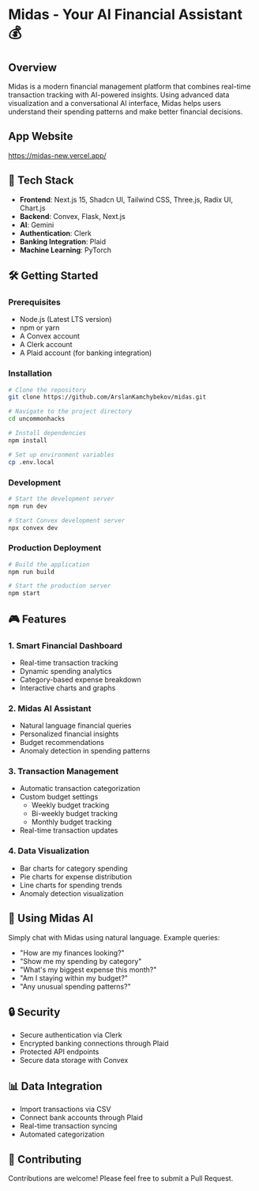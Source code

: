 # Midas - Your AI Financial Assistant 💰

## Overview
Midas is a modern financial management platform that combines real-time transaction tracking with AI-powered insights. Using advanced data visualization and a conversational AI interface, Midas helps users understand their spending patterns and make better financial decisions.

## App Website
https://midas-new.vercel.app/

## 🚀 Tech Stack
- **Frontend**: Next.js 15, Shadcn UI, Tailwind CSS, Three.js, Radix UI, Chart.js
- **Backend**: Convex, Flask, Next.js
- **AI**: Gemini
- **Authentication**: Clerk
- **Banking Integration**: Plaid
- **Machine Learning**: PyTorch

## 🛠️ Getting Started

### Prerequisites
- Node.js (Latest LTS version)
- npm or yarn
- A Convex account
- A Clerk account
- A Plaid account (for banking integration)

### Installation
```bash
# Clone the repository
git clone https://github.com/ArslanKamchybekov/midas.git

# Navigate to the project directory
cd uncommonhacks

# Install dependencies
npm install

# Set up environment variables
cp .env.local
```

### Development
```bash
# Start the development server
npm run dev

# Start Convex development server
npx convex dev
```

### Production Deployment
```bash
# Build the application
npm run build

# Start the production server
npm start
```

## 🎮 Features

### 1. Smart Financial Dashboard
- Real-time transaction tracking
- Dynamic spending analytics
- Category-based expense breakdown
- Interactive charts and graphs

### 2. Midas AI Assistant
- Natural language financial queries
- Personalized financial insights
- Budget recommendations
- Anomaly detection in spending patterns

### 3. Transaction Management
- Automatic transaction categorization
- Custom budget settings
  - Weekly budget tracking
  - Bi-weekly budget tracking
  - Monthly budget tracking
- Real-time transaction updates

### 4. Data Visualization
- Bar charts for category spending
- Pie charts for expense distribution
- Line charts for spending trends
- Anomaly detection visualization

## 💬 Using Midas AI

Simply chat with Midas using natural language. Example queries:
- "How are my finances looking?"
- "Show me my spending by category"
- "What's my biggest expense this month?"
- "Am I staying within my budget?"
- "Any unusual spending patterns?"

## 🔒 Security
- Secure authentication via Clerk
- Encrypted banking connections through Plaid
- Protected API endpoints
- Secure data storage with Convex

## 📊 Data Integration
- Import transactions via CSV
- Connect bank accounts through Plaid
- Real-time transaction syncing
- Automated categorization

## 🤝 Contributing
Contributions are welcome! Please feel free to submit a Pull Request.
